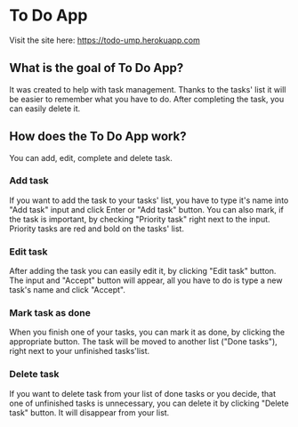 # To Do App
Visit the site here: https://todo-ump.herokuapp.com 

## What is the goal of To Do App?
It was created to help with task management. Thanks to the tasks' list it will be easier to remember what you have to do. After completing the task, you can easily delete it.

## How does the To Do App work?
You can add, edit, complete and delete task. 
### Add task
If you want to add the task to your tasks' list, you have to type it's name into "Add task" input and click Enter or "Add task" button. You can also mark, if the task is important, by checking "Priority task" right next to the input. Priority tasks are red and bold on the tasks' list.
### Edit task
After adding the task you can easily edit it, by clicking "Edit task" button. The input and "Accept" button will appear, all you have to do is type a new task's name and click "Accept".
### Mark task as done
When you finish one of your tasks, you can mark it as done, by clicking the appropriate button. The task will be moved to another list ("Done tasks"), right next to your unfinished tasks'list.
### Delete task
If you want to delete task from your list of done tasks or you decide, that one of unfinished tasks is unnecessary, you can delete it by clicking "Delete task" button. It will disappear from your list.
